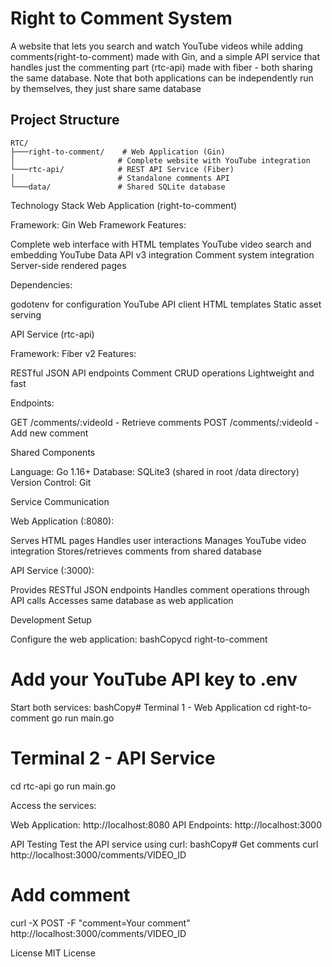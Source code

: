 # Right to Comment System

A website that lets you search and watch YouTube videos while adding comments(right-to-comment) made with Gin, and a simple API service that handles just the commenting part (rtc-api) made with fiber - both sharing the same database.
Note that both applications can be independently run by themselves, they just share same database
## Project Structure

```
RTC/
├───right-to-comment/    # Web Application (Gin)
│                       # Complete website with YouTube integration
└───rtc-api/            # REST API Service (Fiber)
│                       # Standalone comments API
└───data/               # Shared SQLite database
```

Technology Stack
Web Application (right-to-comment)

Framework: Gin Web Framework
Features:

Complete web interface with HTML templates
YouTube video search and embedding
YouTube Data API v3 integration
Comment system integration
Server-side rendered pages


Dependencies:

godotenv for configuration
YouTube API client
HTML templates
Static asset serving



API Service (rtc-api)

Framework: Fiber v2
Features:

RESTful JSON API endpoints
Comment CRUD operations
Lightweight and fast


Endpoints:

GET /comments/:videoId - Retrieve comments
POST /comments/:videoId - Add new comment



Shared Components

Language: Go 1.16+
Database: SQLite3 (shared in root /data directory)
Version Control: Git

Service Communication

Web Application (:8080):

Serves HTML pages
Handles user interactions
Manages YouTube video integration
Stores/retrieves comments from shared database


API Service (:3000):

Provides RESTful JSON endpoints
Handles comment operations through API calls
Accesses same database as web application



Development Setup

Configure the web application:
bashCopycd right-to-comment
# Add your YouTube API key to .env

Start both services:
bashCopy# Terminal 1 - Web Application
cd right-to-comment
go run main.go

# Terminal 2 - API Service
cd rtc-api
go run main.go

Access the services:

Web Application: http://localhost:8080
API Endpoints: http://localhost:3000



API Testing
Test the API service using curl:
bashCopy# Get comments
curl http://localhost:3000/comments/VIDEO_ID

# Add comment
curl -X POST -F "comment=Your comment" http://localhost:3000/comments/VIDEO_ID


License
MIT License
